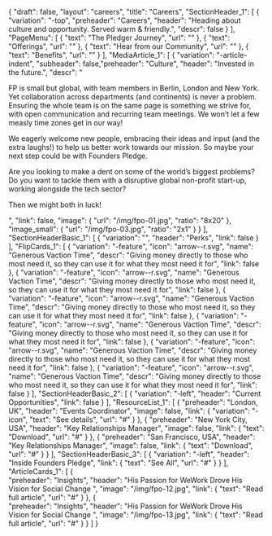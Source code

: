 {
   "draft": false,
   "layout": "careers",
   "title": "Careers",
   "SectionHeader_1": [
    {
      "variation": "-top",
      "preheader": "Careers",
      "header": "Heading about culture and opportunity. Served warm & friendly.",
      "descr": false
    }
  ],
  "PageMenu": [
    {
      "text": "The Pledger Journey",
      "url": ""
    },
    {
      "text": "Offerings",
      "url": ""
    },
    {
      "text": "Hear from our Community",
      "url": ""
    },
    {
      "text": "Benefits",
      "url": ""
    }
  ],
  "MediaArticle_1": [
   {
    "variation": "-article-indent",
    "subheader": false,"preheader": "Culture",
    "header": "Invested in the future.",
    "descr": "<p>FP is small but global, with team members in Berlin, London and New York. Yet collaboration across departments (and continents) is never a problem. Ensuring the whole team is on the same page is something we strive for, with open communication and recurring team meetings. We won’t let a few measly time zones get in our way!</p><p>We eagerly welcome new people, embracing their ideas and input (and the extra laughs!) to help us better work towards our mission. So maybe your next step could be with Founders Pledge.</p><p>Are you looking to make a dent on some of the world’s biggest problems? Do you want to tackle them with a disruptive global non-profit start-up, working alongside the tech sector? </p><p>Then we might both in luck!</p>",
    "link": false,
     "image": {
       "url": "/img/fpo-01.jpg",
       "ratio": "8x20"
     },
     "image_small": {
       "url": "/img/fpo-03.jpg",
       "ratio": "2x1"
     }
   }
 ],
  "SectionHeaderBasic_1": [
    {
      "variation": "",
      "header": "Perks",
      "link": false
    }
  ],
  "FlipCards_1": [
    {
      "variation": "-feature",
      "icon": "arrow--r.svg",
      "name": "Generous Vaction Time",
      "descr": "Giving money directly to those who most need it, so they can use it for what they most need it for",
      "link": false
    },
    {
      "variation": "-feature",
      "icon": "arrow--r.svg",
      "name": "Generous Vaction Time",
      "descr": "Giving money directly to those who most need it, so they can use it for what they most need it for",
      "link": false
    },
    {
      "variation": "-feature",
      "icon": "arrow--r.svg",
      "name": "Generous Vaction Time",
      "descr": "Giving money directly to those who most need it, so they can use it for what they most need it for",
      "link": false
    },
    {
      "variation": "-feature",
      "icon": "arrow--r.svg",
      "name": "Generous Vaction Time",
      "descr": "Giving money directly to those who most need it, so they can use it for what they most need it for",
      "link": false
    },
    {
      "variation": "-feature",
      "icon": "arrow--r.svg",
      "name": "Generous Vaction Time",
      "descr": "Giving money directly to those who most need it, so they can use it for what they most need it for",
      "link": false
    },
    {
      "variation": "-feature",
      "icon": "arrow--r.svg",
      "name": "Generous Vaction Time",
      "descr": "Giving money directly to those who most need it, so they can use it for what they most need it for",
      "link": false
    }
  ],
  "SectionHeaderBasic_2": [
    {
      "variation": "-left",
      "header": "Current Opportunities",
      "link": false
    }
  ],
  "ResourceList_1": [
    {
      "preheader": "London, UK",
      "header": "Events Coordinator",
      "image": false,
      "link": {
        "variation": "-icon",
        "text": "See details",
        "url": "#"
      }
    },
    {
      "preheader": "New York City, USA",
      "header": "Key Relationships Manager",
      "image": false,
      "link": {
        "text": "Download",
        "url": "#"
      }
    },
    {
      "preheader": "San Francisco, USA",
      "header": "Key Relationships Manager",
      "image": false,
      "link": {
        "text": "Download",
        "url": "#"
      }
    }
  ],
  "SectionHeaderBasic_3": [
    {
      "variation": "-left",
      "header": "Inside Founders Pledge",
      "link": {
        "text": "See All",
        "url": "#"
      }
    }
  ],
  "ArticleCards_1": [
    {  
        "preheader": "Insights",
        "header": "His Passion for WeWork Drove His Vision for Social Change ",
        "image": "/img/fpo-12.jpg",
        "link": {
            "text": "Read full article",
            "url": "#"
        }
    },
    {  
        "preheader": "Insights",
        "header": "His Passion for WeWork Drove His Vision for Social Change ",
        "image": "/img/fpo-13.jpg",
        "link": {
            "text": "Read full article",
            "url": "#"
        }
    }
  ]
}

